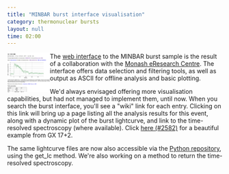 ```yaml
---
title: "MINBAR burst interface visualisation"
category: thermonuclear bursts
layout: null
time: 02:00
---
```

<!-- header generated from blosxom format post; make_header.pl 23.1.2022 -->
<p>
<img src="images/burstplot.png" width="100" align="left">
The <a href="http://burst.sci.monash.edu">web interface</a> to the MINBAR
burst sample is the result of a collaboration with the 
<a href="https://www.monash.edu/researchinfrastructure/eresearch">Monash
eResearch Centre</a>. The interface offers data selection and filtering tools,
as well as output as ASCII for offline analysis and basic plotting.</p>
<p>We'd always envisaged offering more visualisation capabilities, but 
had not managed to implement them, until now. When you search the burst 
interface, you'll see a "wiki" link for each entry. Clicking on this link
will bring up a page listing all the analysis results for this event, along
with a dynamic plot of the burst lightcurve, and link to the time-resolved
spectroscopy (where available). Click
<a href="https://burst.sci.monash.edu/wiki/index.php?n=MINBAR.2582">here (#2582)</a>
for a beautiful example from GX 17+2.</p>
<p>The same lightcurve files are now also accessible via the 
<a href="https://github.com/outs1der/minbar">Python repository</a>, using the
get_lc method. We're also working on a method to return the time-resolved
spectroscopy. </p>
